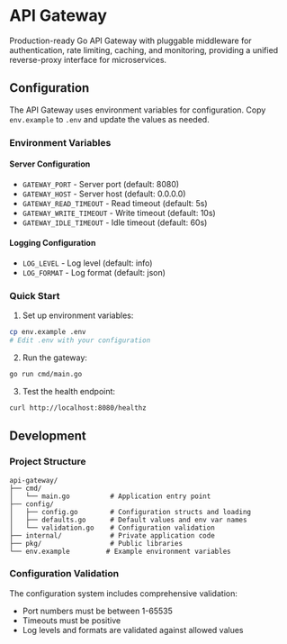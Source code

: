 # API Gateway

Production-ready Go API Gateway with pluggable middleware for authentication, rate limiting, caching, and monitoring, providing a unified reverse-proxy interface for microservices.

## Configuration

The API Gateway uses environment variables for configuration. Copy `env.example` to `.env` and update the values as needed.

### Environment Variables

#### Server Configuration
- `GATEWAY_PORT` - Server port (default: 8080)
- `GATEWAY_HOST` - Server host (default: 0.0.0.0)
- `GATEWAY_READ_TIMEOUT` - Read timeout (default: 5s)
- `GATEWAY_WRITE_TIMEOUT` - Write timeout (default: 10s)
- `GATEWAY_IDLE_TIMEOUT` - Idle timeout (default: 60s)

#### Logging Configuration
- `LOG_LEVEL` - Log level (default: info)
- `LOG_FORMAT` - Log format (default: json)

### Quick Start

1. Set up environment variables:
```bash
cp env.example .env
# Edit .env with your configuration
```

2. Run the gateway:
```bash
go run cmd/main.go
```

3. Test the health endpoint:
```bash
curl http://localhost:8080/healthz
```

## Development

### Project Structure
```
api-gateway/
├── cmd/
│   └── main.go          # Application entry point
├── config/
│   ├── config.go        # Configuration structs and loading
│   ├── defaults.go      # Default values and env var names
│   └── validation.go    # Configuration validation
├── internal/            # Private application code
├── pkg/                 # Public libraries
└── env.example         # Example environment variables
```

### Configuration Validation

The configuration system includes comprehensive validation:
- Port numbers must be between 1-65535
- Timeouts must be positive
- Log levels and formats are validated against allowed values
